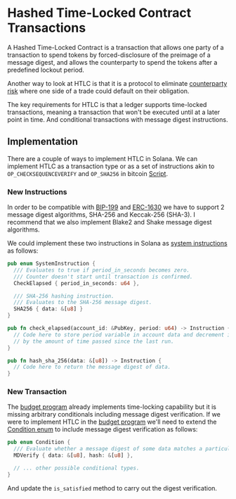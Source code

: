 # Hashed Time-Locked Contract Transactions

A Hashed Time-Locked Contract is a transaction that allows one party of a
transaction to spend tokens by forced-disclosure of the preimage of a message
digest, and allows the counterparty to spend the tokens after a predefined
lockout period.

Another way to look at HTLC is that it is a protocol to eliminate [counterparty
risk] where one side of a trade could default on their obligation.

The key requirements for HTLC is that a ledger supports time-locked transactions,
meaning a transaction that won't be executed until at a later point in time. And
conditional transactions with message digest instructions.

## Implementation

There are a couple of ways to implement HTLC in Solana. We can implement HTLC
as a transaction type or as a set of instructions akin to `OP_CHECKSEQUENCEVERIFY`
and `OP_SHA256` in bitcoin [Script].

### New Instructions

In order to be compatible with [BIP-199] and [ERC-1630] we have to support 2 message
digest algorithms, SHA-256 and Keccak-256 (SHA-3). I recommend that we also implement
Blake2 and Shake message digest algorithms.

We could implement these two instructions in Solana as [system instructions] as follows:

```rust
pub enum SystemInstruction {
  /// Evaluates to true if period_in_seconds becomes zero.
  /// Counter doesn't start until transaction is confirmed.
  CheckElapsed { period_in_seconds: u64 },

  /// SHA-256 hashing instruction.
  /// Evaluates to the SHA-256 message digest.
  SHA256 { data: &[u8] }
}

pub fn check_elapsed(account_id: &PubKey, period: u64) -> Instruction {
  // Code here to store period variable in account data and decrement it
  // by the amount of time passed since the last run.
}

pub fn hash_sha_256(data: &[u8]) -> Instruction {
  // Code here to return the message digest of data.
}
```

### New Transaction

The [budget program] already implements time-locking capability but it is missing
arbitrary conditionals including message digest verification. If we were to implement
HTLC in the [budget program] we'll need to extend the [Condition enum] to include
message digest verification as follows:

```rust
pub enum Condition {
  /// Evaluate whether a message digest of some data matches a particular hash.
  MDVerify { data: &[u8], hash: &[u8] },

  // ... other possible conditional types.
}
```

And update the `is_satisfied` method to carry out the digest verification.

[Script]: https://en.bitcoin.it/wiki/Script
[BIP-199]: https://github.com/bitcoin/bips/blob/master/bip-0199.mediawiki
[ERC-1630]: https://github.com/ethereum/EIPs/issues/1631
[budget program]: https://github.com/solana-labs/solana/tree/7da4142d338c61589c097d8edc52ff39d45060b9/programs/budget_api
[system instructions]: https://github.com/solana-labs/solana/tree/7da4142d338c61589c097d8edc52ff39d45060b9/programs/budget_api
[counterparty risk]: https://www.investopedia.com/terms/c/counterpartyrisk.asp
[Condition enum]: https://github.com/solana-labs/solana/blob/7da4142d338c61589c097d8edc52ff39d45060b9/programs/budget_api/src/budget_expr.rs#L31

